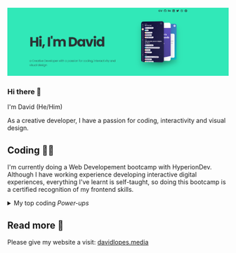 [![Portfolio screenshot](images/davidmedia.png)](https://davidlopes.media)

### Hi there 👋
I'm David (He/Him)

As a creative developer, I have a passion for coding, interactivity and visual design.

## Coding 👨‍🚀
I'm currently doing a Web Developement bootcamp with HyperionDev. Although I have working experience developing interactive digital experiences, everything I've learnt is self-taught, so doing this bootcamp is a certified recognition of my frontend skills.

<details>
<summary>My top coding <i>Power-ups</i></summary>

| Rank | Languages |
|-----:|-----------|
|     1| Javascript|
|     2| CSS       |
|     3| HTML      |
|     4| PHP       |
|     5| SQL       |
  
</details>

## Read more 🚀
Please give my website a visit: [davidlopes.media](https://davidlopes.media)

<!--
**davidllopes/davidllopes** is a ✨ _special_ ✨ repository because its `README.md` (this file) appears on your GitHub profile.

Here are some ideas to get you started:

- 🔭 I’m currently working on ...
- 🌱 I’m currently learning ...
- 👯 I’m looking to collaborate on ...
- 🤔 I’m looking for help with ...
- 💬 Ask me about ...
- 📫 How to reach me: ...
- 😄 Pronouns: ...
- ⚡ Fun fact: ...
-->
